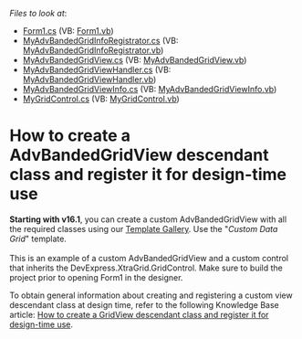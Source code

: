 <!-- default file list -->
*Files to look at*:

* [Form1.cs](./CS/MyAdvBandedGridView/Form1.cs) (VB: [Form1.vb](./VB/MyAdvBandedGridView/Form1.vb))
* [MyAdvBandedGridInfoRegistrator.cs](./CS/MyAdvBandedGridView/MyAdvBandedGridInfoRegistrator.cs) (VB: [MyAdvBandedGridInfoRegistrator.vb](./VB/MyAdvBandedGridView/MyAdvBandedGridInfoRegistrator.vb))
* [MyAdvBandedGridView.cs](./CS/MyAdvBandedGridView/MyAdvBandedGridView.cs) (VB: [MyAdvBandedGridView.vb](./VB/MyAdvBandedGridView/MyAdvBandedGridView.vb))
* [MyAdvBandedGridViewHandler.cs](./CS/MyAdvBandedGridView/MyAdvBandedGridViewHandler.cs) (VB: [MyAdvBandedGridViewHandler.vb](./VB/MyAdvBandedGridView/MyAdvBandedGridViewHandler.vb))
* [MyAdvBandedGridViewInfo.cs](./CS/MyAdvBandedGridView/MyAdvBandedGridViewInfo.cs) (VB: [MyAdvBandedGridViewInfo.vb](./VB/MyAdvBandedGridView/MyAdvBandedGridViewInfo.vb))
* [MyGridControl.cs](./CS/MyAdvBandedGridView/MyGridControl.cs) (VB: [MyGridControl.vb](./VB/MyAdvBandedGridView/MyGridControl.vb))
<!-- default file list end -->
# How to create a AdvBandedGridView descendant class and register it for design-time use


<p><strong>Starting with v16.1</strong>, you can create a custom AdvBandedGridView with all the required classes using our <a href="https://documentation.devexpress.com/#WindowsForms/CustomDocument16492">Template Gallery</a>. Use the "<em>Custom Data Grid</em>" template.<br><br>This is an example of a custom AdvBandedGridView and a custom control that inherits the DevExpress.XtraGrid.GridControl. Make sure to build the project prior to opening Form1 in the designer.</p>
<p>To obtain general information about creating and registering a custom view descendant class at design time, refer to the following Knowledge Base article: <a href="https://www.devexpress.com/Support/Center/p/A859">How to create a GridView descendant class and register it for design-time use</a>.</p>

<br/>


